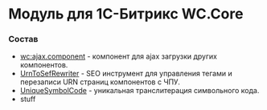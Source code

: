 # Модуль для 1С-Битрикс WC.Core

### Состав
[wc:ajax.component]: install/components/wc/ajax.component
[UrnToSefRewriter]: lib/handlers/urntosefrewriter
[UniqueSymbolCode]: lib/handlers/uniquesymbolcode.php

* [wc:ajax.component] - компонент для ajax загрузки других компонентов.
* [UrnToSefRewriter] - SEO инструмент для управления тегами и перезаписи URN страниц компонентов с ЧПУ.
* [UniqueSymbolCode] - уникальная транслитерация символьного кода.
* stuff
